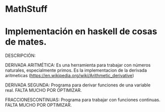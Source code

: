 # MathStuff

# Implementación en haskell de cosas de mates.

DESCRIPCIÓN:

DERIVADA ARITMÉTICA: Es una herramienta para trabajar con números naturales, especialmente primos. Es la implementacion de la derivada aritmeticas (https://en.wikipedia.org/wiki/Arithmetic_derivative) 

DERIVADA SEGUNDA: Programa para derivar funciones de una variable real. FALTA MUCHO POR OPTIMIZAR.

FRACCIONESCONTINUAS: Programa para trabajar con funciones continuas. FALTA MUCHO POR OPTIMIZAR.
